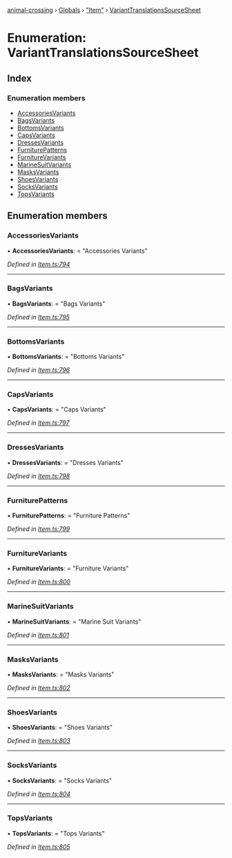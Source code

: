 [animal-crossing](../README.md) › [Globals](../globals.md) › ["Item"](../modules/_item_.md) › [VariantTranslationsSourceSheet](_item_.varianttranslationssourcesheet.md)

# Enumeration: VariantTranslationsSourceSheet

## Index

### Enumeration members

* [AccessoriesVariants](_item_.varianttranslationssourcesheet.md#accessoriesvariants)
* [BagsVariants](_item_.varianttranslationssourcesheet.md#bagsvariants)
* [BottomsVariants](_item_.varianttranslationssourcesheet.md#bottomsvariants)
* [CapsVariants](_item_.varianttranslationssourcesheet.md#capsvariants)
* [DressesVariants](_item_.varianttranslationssourcesheet.md#dressesvariants)
* [FurniturePatterns](_item_.varianttranslationssourcesheet.md#furniturepatterns)
* [FurnitureVariants](_item_.varianttranslationssourcesheet.md#furniturevariants)
* [MarineSuitVariants](_item_.varianttranslationssourcesheet.md#marinesuitvariants)
* [MasksVariants](_item_.varianttranslationssourcesheet.md#masksvariants)
* [ShoesVariants](_item_.varianttranslationssourcesheet.md#shoesvariants)
* [SocksVariants](_item_.varianttranslationssourcesheet.md#socksvariants)
* [TopsVariants](_item_.varianttranslationssourcesheet.md#topsvariants)

## Enumeration members

###  AccessoriesVariants

• **AccessoriesVariants**: = "Accessories Variants"

*Defined in [Item.ts:794](https://github.com/Norviah/animal-crossing/blob/d0e2651/module/types/Item.ts#L794)*

___

###  BagsVariants

• **BagsVariants**: = "Bags Variants"

*Defined in [Item.ts:795](https://github.com/Norviah/animal-crossing/blob/d0e2651/module/types/Item.ts#L795)*

___

###  BottomsVariants

• **BottomsVariants**: = "Bottoms Variants"

*Defined in [Item.ts:796](https://github.com/Norviah/animal-crossing/blob/d0e2651/module/types/Item.ts#L796)*

___

###  CapsVariants

• **CapsVariants**: = "Caps Variants"

*Defined in [Item.ts:797](https://github.com/Norviah/animal-crossing/blob/d0e2651/module/types/Item.ts#L797)*

___

###  DressesVariants

• **DressesVariants**: = "Dresses Variants"

*Defined in [Item.ts:798](https://github.com/Norviah/animal-crossing/blob/d0e2651/module/types/Item.ts#L798)*

___

###  FurniturePatterns

• **FurniturePatterns**: = "Furniture Patterns"

*Defined in [Item.ts:799](https://github.com/Norviah/animal-crossing/blob/d0e2651/module/types/Item.ts#L799)*

___

###  FurnitureVariants

• **FurnitureVariants**: = "Furniture Variants"

*Defined in [Item.ts:800](https://github.com/Norviah/animal-crossing/blob/d0e2651/module/types/Item.ts#L800)*

___

###  MarineSuitVariants

• **MarineSuitVariants**: = "Marine Suit Variants"

*Defined in [Item.ts:801](https://github.com/Norviah/animal-crossing/blob/d0e2651/module/types/Item.ts#L801)*

___

###  MasksVariants

• **MasksVariants**: = "Masks Variants"

*Defined in [Item.ts:802](https://github.com/Norviah/animal-crossing/blob/d0e2651/module/types/Item.ts#L802)*

___

###  ShoesVariants

• **ShoesVariants**: = "Shoes Variants"

*Defined in [Item.ts:803](https://github.com/Norviah/animal-crossing/blob/d0e2651/module/types/Item.ts#L803)*

___

###  SocksVariants

• **SocksVariants**: = "Socks Variants"

*Defined in [Item.ts:804](https://github.com/Norviah/animal-crossing/blob/d0e2651/module/types/Item.ts#L804)*

___

###  TopsVariants

• **TopsVariants**: = "Tops Variants"

*Defined in [Item.ts:805](https://github.com/Norviah/animal-crossing/blob/d0e2651/module/types/Item.ts#L805)*
